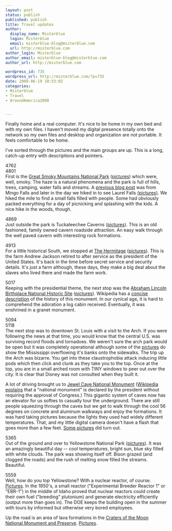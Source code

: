 ```yaml
---
layout: post
status: publish
published: publish
title: Travel updates
author:
  display_name: Misterblue
  login: Misterblue
  email: misterblue-blog@misterblue.com
  url: http://misterblue.com
author_login: Misterblue
author_email: misterblue-blog@misterblue.com
author_url: http://misterblue.com

wordpress_id: 735
wordpress_url: http://misterblue.com/?p=735
date: 2008-06-19 10:53:02
categories:
- Misterblue
- Travel
- AroundAmerica2008


---
```

Finally home and a real computer. It's nice to be home in my own
bed and with my own files. 
I haven't moved my digital presence totally onto the network
so my own files and desktop and organization are not portable.
It feels comfortable to be home.
<p>
I've sorted through the pictures and the main groups are up.
This is a long, catch-up entry with descriptions and pointers.
</p>
<p>
<div class="g2image_float_left"><wpg2>4762</wpg2></div><div class="g2image_float_right"><wpg2>4801</wpg2></div>First is the
<a href="http://www.nps.gov/grsm/">Great Smoky Mountains National Park</a>
(<a href="http://pics.misterblue.com/v/20080500-Trip/20080609-GreatSmokyMtns/">pictures</a>)
which were, well, smoky.
The haze is a natural phenomena and the park is full of hills, trees,
camping, water falls and streams.
A 
<a href="http://misterblue.com/wwpp/archives/20080609-mingo-falls">previous blog post</a>
was from Mingo Falls
and later in the day we hiked in to see Laurel Falls
<a href="http://pics.misterblue.com/v/20080500-Trip/20080609-LaurelFalls/">(pictures)</a>.
We hiked the mile to find a small falls filled with people. 
Some had obviously packed everything for a day of picnicking 
and splashing with the kids. A nice hike in the woods, though.
</p>
<p>
<div class="g2image_float_left"><wpg2>4869</wpg2></div>Just outside the park is Tuckaleechee Caverns
(<a href="http://pics.misterblue.com/v/20080500-Trip/20080609-TuckaleecheeCaverns/">pictures</a>).
This is an old fashioned, family owned cavern roadside attraction.
An easy walk through the well paved cavern with interesting rock
formations.
</p>
<p>
<div class="g2image_float_left"><wpg2>4913</wpg2></div>For a little historical South, we stopped at
<a href="http://www.thehermitage.com/">The Hermitage</a>
(<a href="http://pics.misterblue.com/v/20080500-Trip/20080610-Hermitage/">pictures</a>).
This is the farm Andrew Jackson retired to after
service as the president of the United States.
It's back in the time before secret service and security
details. It's just a farm although, these days, they make a big
deal about the slaves who lived there and made the farm work.
</p>
<p>
<div class="g2image_float_right"><wpg2>5017</wpg2></div>Keeping with the presidential theme, the next stop was the
<a href="http://www.nps.gov/abli/">Abraham Lincoln Birthplace National Historic Site</a>
(<a href="http://pics.misterblue.com/v/20080500-Trip/20080610-LincolnCabin/">pictures</a>).
Wikipedia has a
<a href="http://en.wikipedia.org/wiki/Abraham_Lincoln_Birthplace_National_Historic_Site">concise description</a>
of the history of this monument.
In our cynical age, it is hard to comprehend the adoration a
log cabin received. Eventually, it was enshrined in a granet monument.
</p>
<p>
<div class="g2image_float_left"><wpg2>5094</wpg2></div><div class="g2image_float_right"><wpg2>5118</wpg2></div>The next stop was to downtown St. Louis with a visit to the Arch.
If you were following the news at that time, you would know that the
central U.S. was surviving record floods and tornadoes.
We weren't sure the arch park would be open but it was completely
operational although some of the 
<a href="http://pics.misterblue.com/v/20080500-Trip/20080611-StLouis/">pictures</a>
do show the Mississippi overflowing it's banks onto the sidewalks.
The trip up the Arch was bizarre.
You get into these claustrophobia attack inducing little pods which
then click and clunk as they take you to the top.
Once at the top, you are in a small arched room with
TINY windows to peer out over the city.
It is clear that Disney was not consulted when they built it.
</p>
<p>
A lot of driving brought us to 
<a href="http://www.nps.gov/jeca/">Jewel Cave National Monument</a>
(<a href="http://en.wikipedia.org/wiki/U.S._National_Monument">Wikipedia explains</a>
that a "national monument" is declared by the
president without requiring the approval of Congress.)
This gigantic system of caves now has an elevator for us softies
to casually tour the underground.
There are still people squeezing through the caves but we get to
walk through the cool 56 degrees on concrete and aluminum walkways
and enjoy the formations.
It was hard taking pictures because the lights they used
had widely different temperatures.
That, and my little digital camera doesn't have a flash that
goes more than a few feet.
<a href="http://pics.misterblue.com/v/20080500-Trip/20080613-JewelCave/">Some pictures</a>
did turn out.
</p>
<p>
<div class="g2image_float_left"><wpg2>5365</wpg2></div>Out of the ground and over to Yellowstone National Park
(<a href="http://pics.misterblue.com/v/20080500-Trip/20080614-Yellowstone/">pictures</a>).
It was an amazingly beautiful day -- cool temperatures, bright sun,
blue sky filled with white clouds.
The park was showing itself off.
Bison grazed (and clogged the roads) and the rush of melting snow filled
the streams.
Beautiful.
</p>
<p>
<div class="g2image_float_right"><wpg2>5559</wpg2></div>Well, how do you top Yellowstone?
With a nuclear reactor, of course.
<a href="http://pics.misterblue.com/v/20080500-Trip/20080615-EBR1/">Pictures</a>.
In the 1950's, a small reactor 
("Experimental Breeder Reactor 1" or "EBR-1")
in the middle of Idaho 
proved that nuclear reactors could create their own fuel 
("breeding" plutonium) and generate electricity efficiently 
(output more than goes in). 
The DOE keeps the building open in the summer with tours by informed but otherwise very bored
employees.
</p>
<p>
Up the road is an area of lava formations in the
<a href="http://www.nps.gov/crmo/">Craters of the Moon National Monument and Preserve</a>.
<a href="http://pics.misterblue.com/v/20080500-Trip/20080615-CratersOfTheMoon/">Pictures</a>.
</p>

